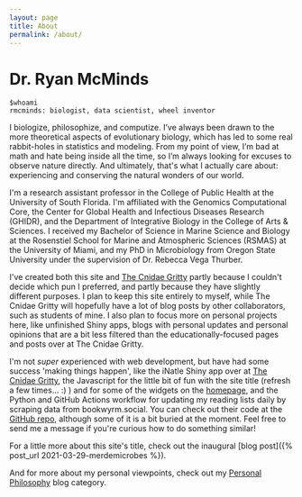 ```yaml
---
layout: page
title: About
permalink: /about/
---
```


# Dr. Ryan McMinds

```
$whoami
rmcminds: biologist, data scientist, wheel inventor
```

I biologize, philosophize, and computize. I’ve always been drawn to the more theoretical aspects of evolutionary biology, which has led to some real rabbit-holes in statistics and modeling. From my point of view, I’m bad at math and hate being inside all the time, so I’m always looking for excuses to observe nature directly. And ultimately, that's what I actually care about: experiencing and conserving the natural wonders of our world. 

I'm a research assistant professor in the College of Public Health at the University of South Florida. I'm affiliated with the Genomics Computational Core, the Center for Global Health and Infectious Diseases Research (GHIDR), and the Department of Integrative Biology in the College of Arts & Sciences. I received my Bachelor of Science in Marine Science and Biology at the Rosenstiel School for Marine and Atmospheric Sciences (RSMAS) at the University of Miami, and my PhD in Microbiology from Oregon State University under the supervision of Dr. Rebecca Vega Thurber.

I've created both this site and [The Cnidae Gritty](https://thecnidaegritty.org) partly because I couldn't decide which pun I preferred, and partly because they have slightly different purposes. I plan to keep this site entirely to myself, while The Cnidae Gritty will hopefully have a lot of blog posts by other collaborators, such as students of mine. I also plan to focus more on personal projects here, like unfinished Shiny apps, blogs with personal updates and personal opinions that are a bit less filtered than the educationally-focused pages and posts over at The Cnidae Gritty.

I'm not *super* experienced with web development, but have had some success 'making things happen', like the iNatle Shiny app over at [The Cnidae Gritty](https://thecnidaegritty.org/iNatle/), the Javascript for the little bit of fun with the site title (refresh a few times... :) ) and for some of the widgets on the [homepage](/), and the Python and GitHub Actions workflow for updating my reading lists daily by scraping data from bookwyrm.social. You can check out their code at the [GitHub repo](https://github.com/rmcminds/merdemicrobes), although some of it is a bit buried at the moment. Feel free to send me a message if you're curious how to do something similar!

For a little more about this site's title, check out the inaugural [blog post]({% post_url 2021-03-29-merdemicrobes %}).

And for more about my personal viewpoints, check out my [Personal Philosophy](/about/personal-philosophy/) blog category.
